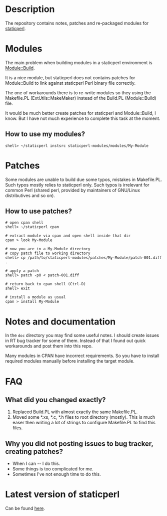 Description
==================

The repository contains notes, patches and re-packaged modules
for [staticperl](http://search.cpan.org/perldoc?staticperl).

Modules
==================

The main problem when building modules in a staticperl environment
is [Module::Build](http://search.cpan.org/perldoc?Module%3A%3ABuild).

It is a nice module, but staticperl does not contains patches for 
Module::Build to link against staticperl Perl binary file correctly.

The one of workarounds there is to re-write modules so they using the
Makefile.PL (ExtUtils::MakeMaker) instead of the Build.PL (Module::Build)
file.

It would be much better create patches for staticperl and Module::Build,
I know. But I have not much experience to complete this task 
at the moment.


How to use my modules?
-------------------

```
shell> ~/staticperl instsrc staticperl-modules/modules/My-Module
```

Patches
====================

Some modules are unable to build due some typos, mistakes in Makefile.PL.
Such typos mostly relies to staticperl only. Such typos is irrelevant
for common Perl (shared perl, provided by maintainers of GNU/Linux 
distributives and so on).


How to use patches?
-------------------

```
# open cpan shell
shell> ~/staticperl cpan

# extract module via cpan and open shell inside that dir
cpan > look My-Module

# now you are in a My-Module directory
# copy patch file to working directory
shell> cp /path/to/staticperl-modules/patches/My-Module/patch-001.diff .

# apply a patch
shell> patch -p0 < patch-001.diff

# return back to cpan shell (Ctrl-D)
shell> exit

# install a module as usual
cpan > install My-Module
```

Notes and documentation
=======================

In the <code>doc</code> directory you may find some useful notes.
I should create issues in RT bug tracker for some of them.
Instead of that I found out quick workarounds and post them
into this repo.

Many modules in CPAN have incorrect requirements. So you have to
install required modules manually before installing 
the target module.

FAQ
=======================

What did you changed exactly?
-----------------------------

1. Replaced Build.PL with almost exactly the same Makefile.PL.
2. Moved some \*.xs, \*.c, \*.h files to root directory (mostly). This
is much easer then writing a lot of strings to configure Makefile.PL
to find this files.

Why you did not posting issues to bug tracker, creating patches?
-----------------------------------------------------------

* When I can -- I do this.
* Some things is too complicated for me.
* Sometimes I've not enough time to do this.

Latest version of staticperl
========================================

Can be found [here](http://cvs.schmorp.de/App-Staticperl/bin/staticperl\?revision\=HEAD).

